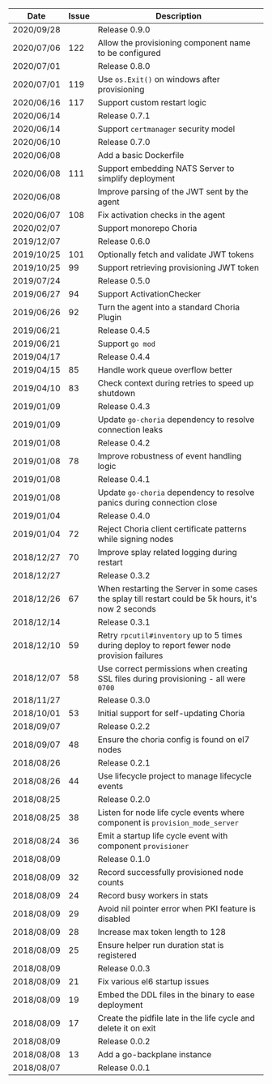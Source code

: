 |Date      |Issue |Description                                                                                              |
|----------|------|---------------------------------------------------------------------------------------------------------|
|2020/09/28|      |Release 0.9.0                                                                                            |
|2020/07/06|122   |Allow the provisioning component name to be configured                                                   |
|2020/07/01|      |Release 0.8.0                                                                                            |
|2020/07/01|119   |Use `os.Exit()` on windows after provisioning                                                            |
|2020/06/16|117   |Support custom restart logic                                                                             |
|2020/06/14|      |Release 0.7.1                                                                                            |
|2020/06/14|      |Support `certmanager` security model                                                                     |
|2020/06/10|      |Release 0.7.0                                                                                            |
|2020/06/08|      |Add a basic Dockerfile                                                                                   |
|2020/06/08|111   |Support embedding NATS Server to simplify deployment                                                     |
|2020/06/08|      |Improve parsing of the JWT sent by the agent                                                             |
|2020/06/07|108   |Fix activation checks in the agent                                                                       |
|2020/02/07|      |Support monorepo Choria                                                                                  |
|2019/12/07|      |Release 0.6.0                                                                                            |
|2019/10/25|101   |Optionally fetch and validate JWT tokens                                                                 |
|2019/10/25|99    |Support retrieving provisioning JWT token                                                                |
|2019/07/24|      |Release 0.5.0                                                                                            |
|2019/06/27|94    |Support ActivationChecker                                                                                |
|2019/06/26|92    |Turn the agent into a standard Choria Plugin                                                             |
|2019/06/21|      |Release 0.4.5                                                                                            |
|2019/06/21|      |Support `go mod`                                                                                         |
|2019/04/17|      |Release 0.4.4                                                                                            |
|2019/04/15|85    |Handle work queue overflow better                                                                        |
|2019/04/10|83    |Check context during retries to speed up shutdown                                                        |
|2019/01/09|      |Release 0.4.3                                                                                            |
|2019/01/09|      |Update `go-choria` dependency to resolve connection leaks                                                |
|2019/01/08|      |Release 0.4.2                                                                                            |
|2019/01/08|78    |Improve robustness of event handling logic                                                               |
|2019/01/08|      |Release 0.4.1                                                                                            |
|2019/01/08|      |Update `go-choria` dependency to resolve panics during connection close                                  |
|2019/01/04|      |Release 0.4.0                                                                                            |
|2019/01/04|72    |Reject Choria client certificate patterns while signing nodes                                            |
|2018/12/27|70    |Improve splay related logging during restart                                                             |
|2018/12/27|      |Release 0.3.2                                                                                            |
|2018/12/26|67    |When restarting the Server in some cases the splay till restart could be 5k hours, it's now 2 seconds    |
|2018/12/14|      |Release 0.3.1                                                                                            |
|2018/12/10|59    |Retry `rpcutil#inventory` up to 5 times during deploy to report fewer node provision failures            |
|2018/12/07|58    |Use correct permissions when creating SSL files during provisioning - all were `0700`                    |
|2018/11/27|      |Release 0.3.0                                                                                            |
|2018/10/01|53    |Initial support for self-updating Choria                                                                 |
|2018/09/07|      |Release 0.2.2                                                                                            |
|2018/09/07|48    |Ensure the choria config is found on el7 nodes                                                           |
|2018/08/26|      |Release 0.2.1                                                                                            |
|2018/08/26|44    |Use lifecycle project to manage lifecycle events                                                         |
|2018/08/25|      |Release 0.2.0                                                                                            |
|2018/08/25|38    |Listen for node life cycle events where component is `provision_mode_server`                             |
|2018/08/24|36    |Emit a startup life cycle event with component `provisioner`                                             |
|2018/08/09|      |Release 0.1.0                                                                                            |
|2018/08/09|32    |Record successfully provisioned node counts                                                              |
|2018/08/09|24    |Record busy workers in stats                                                                             |
|2018/08/09|29    |Avoid nil pointer error when PKI feature is disabled                                                     |
|2018/08/09|28    |Increase max token length to 128                                                                         |
|2018/08/09|25    |Ensure helper run duration stat is registered                                                            |
|2018/08/09|      |Release 0.0.3                                                                                            |
|2018/08/09|21    |Fix various el6 startup issues                                                                           |
|2018/08/09|19    |Embed the DDL files in the binary to ease deployment                                                     |
|2018/08/09|17    |Create the pidfile late in the life cycle and delete it on exit                                          |
|2018/08/09|      |Release 0.0.2                                                                                            |
|2018/08/08|13    |Add a go-backplane instance                                                                              |
|2018/08/07|      |Release 0.0.1                                                                                            |
